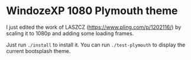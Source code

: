 # WindozeXP 1080 Plymouth theme

I just edited the work of LASZCZ (https://www.pling.com/p/1202116/) by scaling it to 1080p and adding some loading frames.

Just run `./install` to install it.
You can run `./test-plymouth` to display the current bootsplash theme.

